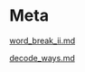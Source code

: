 # Meta

[word\_break\_ii.md](../algorithm/dfs/md/word\_break\_ii.md "mention")

[decode\_ways.md](../algorithm/dp/md/decode\_ways.md "mention")
